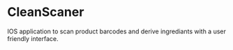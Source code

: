 # CleanScaner
IOS application to scan product barcodes and derive ingrediants with a user friendly interface.
